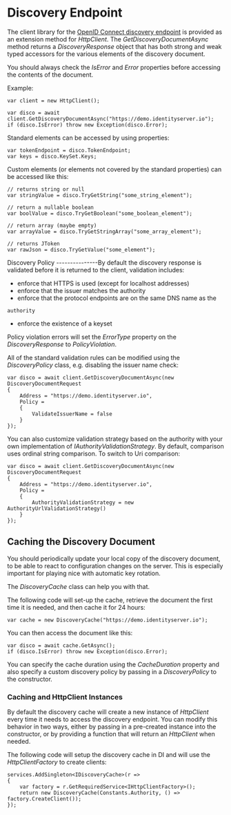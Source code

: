 Discovery Endpoint
==================

The client library for the [OpenID Connect discovery
endpoint](https://openid.net/specs/openid-connect-discovery-1_0.html) is
provided as an extension method for *HttpClient*. The
*GetDiscoveryDocumentAsync* method returns a *DiscoveryResponse* object
that has both strong and weak typed accessors for the various elements
of the discovery document.

You should always check the *IsError* and *Error* properties before
accessing the contents of the document.

Example:

```
var client = new HttpClient();

var disco = await client.GetDiscoveryDocumentAsync("https://demo.identityserver.io");
if (disco.IsError) throw new Exception(disco.Error);
```

Standard elements can be accessed by using properties:

```
var tokenEndpoint = disco.TokenEndpoint;
var keys = disco.KeySet.Keys;
```

Custom elements (or elements not covered by the standard properties) can
be accessed like this:

```
// returns string or null
var stringValue = disco.TryGetString("some_string_element");

// return a nullable boolean
var boolValue = disco.TryGetBoolean("some_boolean_element");

// return array (maybe empty)
var arrayValue = disco.TryGetStringArray("some_array_element");

// returns JToken
var rawJson = disco.TryGetValue("some_element");
```

Discovery Policy \-\-\-\-\-\-\-\-\-\-\-\-\-\--By default the discovery
response is validated before it is returned to the client, validation
includes:

-   enforce that HTTPS is used (except for localhost addresses)
-   enforce that the issuer matches the authority
-   enforce that the protocol endpoints are on the same DNS name as the
```
authority
```
-   enforce the existence of a keyset

Policy violation errors will set the *ErrorType* property on the
*DiscoveryResponse* to *PolicyViolation*.

All of the standard validation rules can be modified using the
*DiscoveryPolicy* class, e.g. disabling the issuer name check:

```
var disco = await client.GetDiscoveryDocumentAsync(new DiscoveryDocumentRequest
{
    Address = "https://demo.identityserver.io",
    Policy = 
    {
        ValidateIssuerName = false
    }
});
```

You can also customize validation strategy based on the authority with
your own implementation of *IAuthorityValidationStrategy*. By default,
comparison uses ordinal string comparison. To switch to Uri comparison:

```
var disco = await client.GetDiscoveryDocumentAsync(new DiscoveryDocumentRequest
{
    Address = "https://demo.identityserver.io",
    Policy = 
    {
        AuthorityValidationStrategy = new AuthorityUrlValidationStrategy()
    }
});
```

Caching the Discovery Document
------------------------------

You should periodically update your local copy of the discovery
document, to be able to react to configuration changes on the server.
This is especially important for playing nice with automatic key
rotation.

The *DiscoveryCache* class can help you with that.

The following code will set-up the cache, retrieve the document the
first time it is needed, and then cache it for 24 hours:

```
var cache = new DiscoveryCache("https://demo.identityserver.io");
```

You can then access the document like this:

```
var disco = await cache.GetAsync();
if (disco.IsError) throw new Exception(disco.Error);
```

You can specify the cache duration using the *CacheDuration* property
and also specify a custom discovery policy by passing in a
*DiscoveryPolicy* to the constructor.

### Caching and HttpClient Instances

By default the discovery cache will create a new instance of
*HttpClient* every time it needs to access the discovery endpoint. You
can modify this behavior in two ways, either by passing in a pre-created
instance into the constructor, or by providing a function that will
return an *HttpClient* when needed.

The following code will setup the discovery cache in DI and will use the
*HttpClientFactory* to create clients:

```
services.AddSingleton<IDiscoveryCache>(r =>
{
    var factory = r.GetRequiredService<IHttpClientFactory>();
    return new DiscoveryCache(Constants.Authority, () => factory.CreateClient());
});
```
